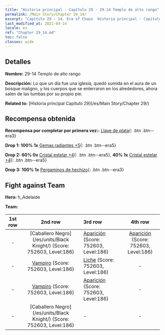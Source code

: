```yaml
---
title: "Historia principal - Capítulo 29 - 29-14 Templo de alto rango"
permalink: /Main Story/Chapter 29_14/
excerpt: "Capítulo 29 - 14. Era of Chaos  Historia principal - Capítulo 29_14. 29-14 Templo de alto rango"
last_modified_at: 2021-04-14
locale: es
ref: "Chapter 29_14.md"
toc: false
classes: wide
---
```


## Detalles

 **Nombre:** 29-14 Templo de alto rango

 **Descripción:** Lo que un día fue una iglesia, quedó sumida en el aura de un bosque maligno, y los cuerpos que se enterraron en los alrededores, ahora salen de las tumbas por su propio pie.

 **Related to:** [Historia principal Capítulo 29](/es/Main Story/Chapter 29/)

## Recompensa obtenida

 **Recompensa por completar por primera vez::** [Llave de plata](/es/Items/con_693/){: .btn .btn--era3}

 **Drop 1:** **100% 1x** [Gemas radiantes +5](/es/Items/mat_100/){: .btn .btn--era5}

 **Drop 2:** **60% 0x** [Cristal estelar +4](/es/Items/mat_94/){: .btn .btn--era5}, **40% 1x** [Cristal estelar +4](/es/Items/mat_94/){: .btn .btn--era5}

 **Drop 3:** **100% 1x** [Pergaminos de hechizo](/es/Items/con_694/){: .btn .btn--era3}


## Fight against Team
 **Hero:** h_Adelaide

 **Team:**


  | 1st row | 2nd row | 3rd row | 4th row |
  |:----:|:----:|:----|:----:|
  | - | [Caballero Negro](/es/units/Black Knight/) (Score: 752603, Level:186)  | [Aparición](/es/units/Wight/) (Score: 752603, Level:186)  | [Aparición](/es/units/Wight/) (Score: 752603, Level:186)  |
  | - | [Vampiro](/es/units/Vampire/) (Score: 752603, Level:186)  | [Liche](/es/units/Lich/) (Score: 752603, Level:186)  | - |
  | - | [Vampiro](/es/units/Vampire/) (Score: 752603, Level:186)  | [Aparición](/es/units/Wight/) (Score: 752603, Level:186)  | - |
  | - | [Caballero Negro](/es/units/Black Knight/) (Score: 752603, Level:186)  | - | - |


